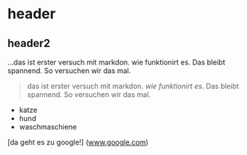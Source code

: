 # header
## header2
...das ist erster versuch mit markdon.
wie funktionirt es. Das bleibt spannend.
So versuchen wir das mal.


> das ist erster versuch mit markdon.
> _wie funktionirt es_. Das bleibt spannend.
> So versuchen wir das mal.

* katze
* hund
* waschmaschiene



 [da geht es zu google!]   (www.google.com)
